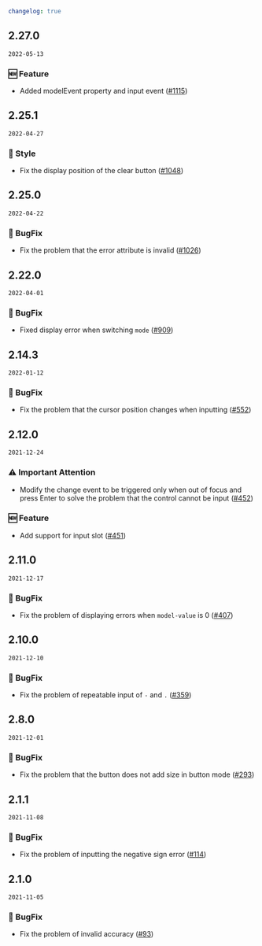 ```yaml
changelog: true
```

## 2.27.0

`2022-05-13`

### 🆕 Feature

- Added modelEvent property and input event ([#1115](https://github.com/arco-design/arco-design-vue/pull/1115))


## 2.25.1

`2022-04-27`

### 💅 Style

- Fix the display position of the clear button ([#1048](https://github.com/arco-design/arco-design-vue/pull/1048))


## 2.25.0

`2022-04-22`

### 🐛 BugFix

- Fix the problem that the error attribute is invalid ([#1026](https://github.com/arco-design/arco-design-vue/pull/1026))


## 2.22.0

`2022-04-01`

### 🐛 BugFix

- Fixed display error when switching `mode` ([#909](https://github.com/arco-design/arco-design-vue/pull/909))


## 2.14.3

`2022-01-12`

### 🐛 BugFix

- Fix the problem that the cursor position changes when inputting ([#552](https://github.com/arco-design/arco-design-vue/pull/552))


## 2.12.0

`2021-12-24`

### ⚠️ Important Attention

- Modify the change event to be triggered only when out of focus and press Enter to solve the problem that the control cannot be input ([#452](https://github.com/arco-design/arco-design-vue/pull/452))

### 🆕 Feature

- Add support for input slot ([#451](https://github.com/arco-design/arco-design-vue/pull/451))


## 2.11.0

`2021-12-17`

### 🐛 BugFix

- Fix the problem of displaying errors when `model-value` is 0 ([#407](https://github.com/arco-design/arco-design-vue/pull/407))


## 2.10.0

`2021-12-10`

### 🐛 BugFix

- Fix the problem of repeatable input of `-` and `.` ([#359](https://github.com/arco-design/arco-design-vue/pull/359))


## 2.8.0

`2021-12-01`

### 🐛 BugFix

- Fix the problem that the button does not add size in button mode ([#293](https://github.com/arco-design/arco-design-vue/pull/293))


## 2.1.1

`2021-11-08`

### 🐛 BugFix

- Fix the problem of inputting the negative sign error ([#114](https://github.com/arco-design/arco-design-vue/pull/114))


## 2.1.0

`2021-11-05`

### 🐛 BugFix

- Fix the problem of invalid accuracy ([#93](https://github.com/arco-design/arco-design-vue/pull/93))

